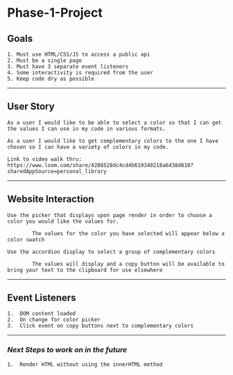 <!-- prettier-ignore -->
# Phase-1-Project

## Goals

    1. Must use HTML/CSS/JS to access a public api
    2. Must be a single page
    3. Must have 3 separate event listeners
    4. Some interactivity is required from the user
    5. Keep code dry as possible

---

## User Story

    As a user I would like to be able to select a color so that I can get the values I can use in my code in various formats.

    As a user I would like to get complementary colors to the one I have chosen so I can have a variety of colors in my code.

    Link to video walk thru: https://www.loom.com/share/4288528dc4cd4b619340218a6438d610?sharedAppSource=personal_library

---

## Website Interaction

    Use the picker that displays upon page render in order to choose a color you would like the values for.

            The values for the color you have selected will appear below a color swatch

    Use the accordion display to select a group of complementary colors

            The values will display and a copy button will be available to bring your text to the clipboard for use elsewhere

---

## Event Listeners

    1.  DOM content loaded
    2.  On change for color picker
    3.  Click event on copy buttons next to complementary colors

---

### _Next Steps to work on in the future_

    1.  Render HTML without using the innerHTML method
